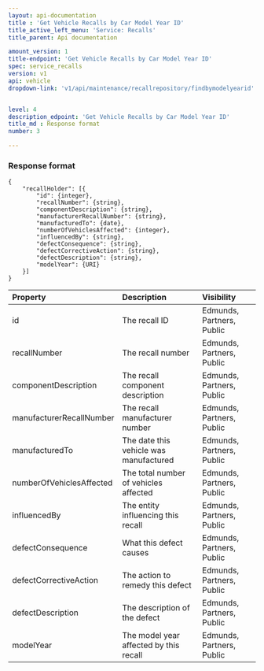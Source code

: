 ```yaml
---
layout: api-documentation
title : 'Get Vehicle Recalls by Car Model Year ID'
title_active_left_menu: 'Service: Recalls'
title_parent: Api documentation

amount_version: 1
title-endpoint: 'Get Vehicle Recalls by Car Model Year ID'
spec: service_recalls
version: v1
api: vehicle
dropdown-link: 'v1/api/maintenance/recallrepository/findbymodelyearid'


level: 4
description_edpoint: 'Get Vehicle Recalls by Car Model Year ID'
title_md : Response format
number: 3

---
```


### Response format

	{
	    "recallHolder": [{
	        "id": {integer},
	        "recallNumber": {string},
	        "componentDescription": {string},
	        "manufacturerRecallNumber": {string},
	        "manufacturedTo": {date},
	        "numberOfVehiclesAffected": {integer},
	        "influencedBy": {string},
	        "defectConsequence": {string},
	        "defectCorrectiveAction": {string},
	        "defectDescription": {string},
	        "modelYear": {URI}
	    }]
	}

| Property      			| Description                                              	| Visibility                |
|:--------------------------|:----------------------------------------------------------|:------------------------- |
| id            			| The recall ID							                   	| Edmunds, Partners, Public |
| recallNumber            	| The recall number						                   	| Edmunds, Partners, Public |
| componentDescription      | The recall component description		                   	| Edmunds, Partners, Public |
| manufacturerRecallNumber  | The recall manufacturer number		                   	| Edmunds, Partners, Public |
| manufacturedTo            | The date this vehicle was manufactured                   	| Edmunds, Partners, Public |
| numberOfVehiclesAffected  | The total number of vehicles affected	                   	| Edmunds, Partners, Public |
| influencedBy            	| The entity influencing this recall	                   	| Edmunds, Partners, Public |
| defectConsequence         | What this defect causes				                   	| Edmunds, Partners, Public |
| defectCorrectiveAction 	| The action to remedy this defect		                   	| Edmunds, Partners, Public |
| defectDescription       	| The description of the defect			                   	| Edmunds, Partners, Public |
| modelYear            		| The model year affected by this recall                   	| Edmunds, Partners, Public |

